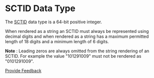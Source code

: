 # SCTID Data Type

The [SCTID](../appendices/appendix-b.-specification-reference-information/s/sctid-data-type.md) data type is a 64-bit positive integer.

When rendered as a string an SCTID must always be represented using decimal digits and when rendered as a string has a maximum permitted length of 18 digits and a minimum length of 6 digits.

**Note** : Leading zeros are always omitted from the string rendering of an SCTID. For example the value "101291009" must not be rendered as "0101291009".






<a href="https://docs.google.com/forms/d/e/1FAIpQLScTmbZIf0UEQwYDkY27EEWBkaiYkHSbR0_9DmFrMLXoQLyL7Q/viewform?usp=pp_url&entry.1767247133=Release+File+Specification&entry.670899847=SCTID%20Data%20Type" class="button primary">Provide Feedback</a>

